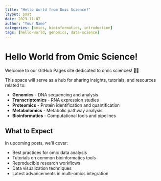 ```yaml
---
title: "Hello World from Omic Science!"
layout: post
date: 2023-11-07
author: "Your Name"
categories: [omics, bioinformatics, introduction]
tags: [hello-world, genomics, data-science]
---
```


# Hello World from Omic Science!

Welcome to our GitHub Pages site dedicated to omic sciences! 🧬🔬

This space will serve as a hub for sharing insights, tutorials, and resources related to:

- **Genomics** - DNA sequencing and analysis
- **Transcriptomics** - RNA expression studies  
- **Proteomics** - Protein identification and quantification
- **Metabolomics** - Metabolic pathway analysis
- **Bioinformatics** - Computational tools and pipelines

## What to Expect

In upcoming posts, we'll cover:

- Best practices for omic data analysis
- Tutorials on common bioinformatics tools
- Reproducible research workflows
- Data visualization techniques
- Latest advancements in multi-omics integration
